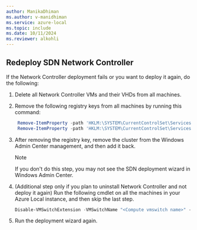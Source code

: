 ```yaml
---
author: ManikaDhiman
ms.author: v-manidhiman
ms.service: azure-local
ms.topic: include
ms.date: 10/11/2024
ms.reviewer: alkohli
---
```


## Redeploy SDN Network Controller

If the Network Controller deployment fails or you want to deploy it again, do the following:

1. Delete all Network Controller VMs and their VHDs from all machines.
1. Remove the following registry keys from all machines by running this command:

   ```powershell
    Remove-ItemProperty -path 'HKLM:\SYSTEM\CurrentControlSet\Services\NcHostAgent\Parameters\' -Name Connections
    Remove-ItemProperty -path 'HKLM:\SYSTEM\CurrentControlSet\Services\NcHostAgent\Parameters\' -Name NetworkControllerNodeNames
   ```

1. After removing the registry key, remove the cluster from the Windows Admin Center management, and then add it back.

   > [!NOTE]
   > If you don't do this step, you may not see the SDN deployment wizard in Windows Admin Center.

1. (Additional step only if you plan to uninstall Network Controller and not deploy it again) Run the following cmdlet on all the machines in your Azure Local instance, and then skip the last step.
    
    ```powershell
    Disable-VMSwitchExtension -VMSwitchName "<Compute vmswitch name>" -Name "Microsoft Azure VFP Switch Extension"
    ```

1. Run the deployment wizard again.